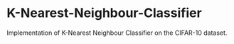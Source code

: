 # K-Nearest-Neighbour-Classifier

Implementation of K-Nearest Neighbour Classifier on the CIFAR-10 dataset.
